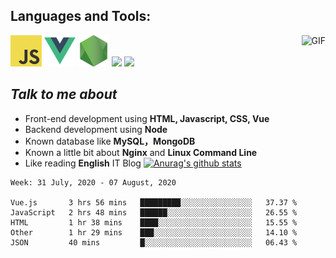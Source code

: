 ## **Languages and Tools:**      
<code><img height="50" style="max-width: 80px;" src="https://raw.githubusercontent.com/github/explore/80688e429a7d4ef2fca1e82350fe8e3517d3494d/topics/javascript/javascript.png"></code>
<code><img height="50" style="max-width: 80px;" src="https://raw.githubusercontent.com/github/explore/80688e429a7d4ef2fca1e82350fe8e3517d3494d/topics/vue/vue.png"></code>
<code><img height="50" style="max-width: 80px;" src="https://raw.githubusercontent.com/github/explore/80688e429a7d4ef2fca1e82350fe8e3517d3494d/topics/nodejs/nodejs.png"></code>
<code><img height="50" style="max-width: 80px;" src="https://img.shields.io/badge/-HTML5-E34F26?style=flat&logo=html5&logoColor=white"></code>
<code><img height="50" style="max-width: 80px;" src="https://img.shields.io/badge/-CSS3-1572B6?style=flat&logo=css3"></code>
<img align="right" alt="GIF" src="https://media.giphy.com/media/iIqmM5tTjmpOB9mpbn/giphy.gif" />
## *Talk to me about*
- Front-end development using **HTML, Javascript, CSS, Vue**
- Backend development using **Node**
- Known database like **MySQL，MongoDB**
- Known a little bit about **Nginx** and **Linux Command Line**
- Like reading **English** IT Blog
[![Anurag's github stats](https://github-readme-stats.vercel.app/api?username=qdi5)](https://github.com/anuraghazra/github-readme-stats)
<!--START_SECTION:waka-->
```text
Week: 31 July, 2020 - 07 August, 2020

Vue.js       3 hrs 56 mins   █████████░░░░░░░░░░░░░░░░   37.37 % 
JavaScript   2 hrs 48 mins   ██████░░░░░░░░░░░░░░░░░░░   26.55 % 
HTML         1 hr 38 mins    ████░░░░░░░░░░░░░░░░░░░░░   15.55 % 
Other        1 hr 29 mins    ███░░░░░░░░░░░░░░░░░░░░░░   14.10 % 
JSON         40 mins         █░░░░░░░░░░░░░░░░░░░░░░░░   06.43 %
```
<!--END_SECTION:waka-->
